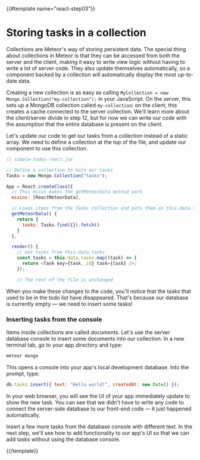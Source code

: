 {{#template name="react-step03"}}

# Storing tasks in a collection

Collections are Meteor's way of storing persistent data. The special thing about collections in Meteor is that they can be accessed from both the server and the client, making it easy to write view logic without having to write a lot of server code. They also update themselves automatically, so a component backed by a collection will automatically display the most up-to-date data.

Creating a new collection is as easy as calling `MyCollection = new Mongo.Collection("my-collection");` in your JavaScript. On the server, this sets up a MongoDB collection called `my-collection`; on the client, this creates a cache connected to the server collection. We'll learn more about the client/server divide in step 12, but for now we can write our code with the assumption that the entire database is present on the client.

Let's update our code to get our tasks from a collection instead of a static array. We need to define a collection at the top of the file, and update our component to use this collection.

```js
// simple-todos-react.jsx

// Define a collection to hold our tasks
Tasks = new Mongo.Collection("tasks");

App = React.createClass({
  // This mixin makes the getMeteorData method work
  mixins: [ReactMeteorData],

  // Loads items from the Tasks collection and puts them on this.data.tasks
  getMeteorData() {
    return {
      tasks: Tasks.find({}).fetch()
    }
  },

  render() {
    // Get tasks from this.data.tasks
    const tasks = this.data.tasks.map((task) => {
      return <Task key={task._id} task={task} />;
    });

    // The rest of the file is unchanged

```

When you make these changes to the code, you'll notice that the tasks that used to be in the todo list have disappeared. That's because our database is currently empty &mdash; we need to insert some tasks!

### Inserting tasks from the console

Items inside collections are called _documents_. Let's use the server database console to insert some documents into our collection. In a new terminal tab, go to your app directory and type:

```bash
meteor mongo
```

This opens a console into your app's local development database. Into the prompt, type:

```js
db.tasks.insert({ text: "Hello world!", createdAt: new Date() });
```

In your web browser, you will see the UI of your app immediately update to show the new task. You can see that we didn't have to write any code to connect the server-side database to our front-end code &mdash; it just happened automatically.

Insert a few more tasks from the database console with different text. In the next step, we'll see how to add functionality to our app's UI so that we can add tasks without using the database console.

{{/template}}
